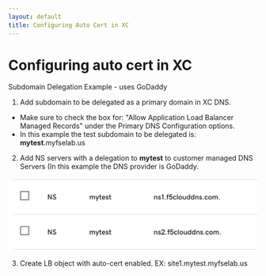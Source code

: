 ```yaml
---
layout: default
title: Configuring Auto Cert in XC
---
```


# Configuring auto cert in XC

Subdomain Delegation Example - uses GoDaddy
1. Add subdomain to be delegated as a primary domain in XC DNS.
* Make sure to check the box for: "Allow Application Load Balancer Managed Records" under the Primary DNS Configuration options.
* In this example the test subdomain to be delegated is: **mytest**.myfselab.us

2. Add NS servers with a delegation to **mytest** to customer managed DNS Servers (In this example the DNS provider is GoDaddy.

![GoDaddy DNS config](./images/ns.png)

3. Create LB object with auto-cert enabled. EX: site1.mytest.myfselab.us



